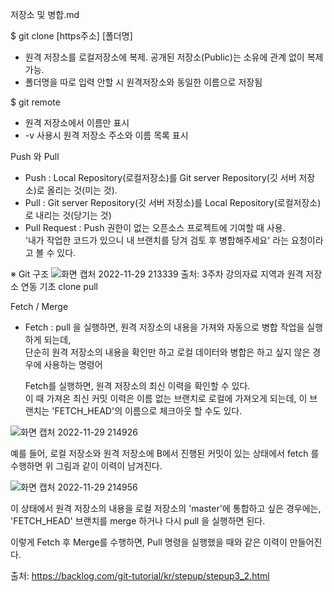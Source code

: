 저장소 및 병합.md

$ git clone [https주소] [폴더명]
- 원격 저장소를 로컬저장소에 복제. 공개된 저장소(Public)는 소유에 관계 없이 복제 가능.
- 폴더명을 따로 입력 안할 시 원격저장소와 동일한 이름으로 저장됨

$ git remote
- 원격 저장소에서 이름만 표시
-  -v 사용시 원격 저장소 주소와 이름 목록 표시

Push 와 Pull 
- Push : Local Repository(로컬저장소)를 Git server Repository(깃 서버 저장소)로 올리는 것(미는 것).
- Pull : Git server Repository(깃 서버 저장소)를 Local Repository(로컬저장소)로 내리는 것(당기는 것)
- Pull Request : Push 권한이 없는 오픈소스 프로젝트에 기여할 때 사용.   
'내가 작업한 코드가 있으니 내 브랜치를 당겨 검토 후 병합해주세요' 라는 요청이라고 볼 수 있다.

※  Git 구조
![화면 캡처 2022-11-29 213339](https://user-images.githubusercontent.com/112995589/204530456-4ac7e4a2-ad94-43b3-b60a-18d8c1ac2933.png)
출처: 3주차 강의자료 지역과 원격 저장소 연동 기초 clone pull

Fetch / Merge
- Fetch : pull 을 실행하면, 원격 저장소의 내용을 가져와 자동으로 병합 작업을 실행하게 되는데,  
  단순히 원격 저장소의 내용을 확인만 하고 로컬 데이터와 병합은 하고 싶지 않은 경우에 사용하는 명령어
  
  Fetch를 실행하면, 원격 저장소의 최신 이력을 확인할 수 있다.  
  이 때 가져온 최신 커밋 이력은 이름 없는 브랜치로 로컬에 가져오게 되는데, 이 브랜치는 'FETCH_HEAD'의 이름으로 체크아웃 할 수도 있다.

![화면 캡처 2022-11-29 214926](https://user-images.githubusercontent.com/112995589/204535121-04fa5f1e-0f49-4bd1-b7dd-d5fff0cc9ff8.png)

예를 들어, 로컬 저장소와 원격 저장소에 B에서 진행된 커밋이 있는 상태에서 fetch 를 수행하면 위 그림과 같이 이력이 남겨진다.

![화면 캡처 2022-11-29 214956](https://user-images.githubusercontent.com/112995589/204535185-dc810b08-a390-4e52-9d68-9cb80d4e7477.png)

이 상태에서 원격 저장소의 내용을 로컬 저장소의 'master'에 통합하고 싶은 경우에는, 'FETCH_HEAD' 브랜치를 merge 하거나 다시 pull 을 실행하면 된다.

이렇게 Fetch 후 Merge를 수행하면, Pull 명령을 실행했을 때와 같은 이력이 만들어진다.

출처: https://backlog.com/git-tutorial/kr/stepup/stepup3_2.html
